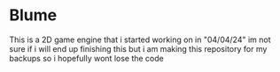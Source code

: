 # Blume
This is a 2D game engine that i started working on in "04/04/24" im not sure if i will end up finishing this but i am making this repository for my backups so i hopefully wont lose the code
